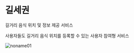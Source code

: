 # 길세권

길거리 음식 위치 및 정보 제공 서비스

사용자들도 길거리 음식 위치를 등록할 수 있는 사용자 참여형 서비스

![noname01](https://github.com/jiyeon0426/streetFood/assets/86354831/43b18fc7-b8fc-4d83-bf50-4cc14f97d497)
